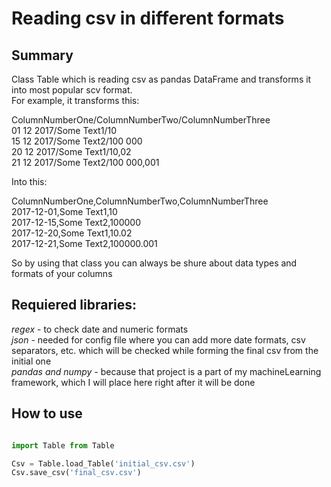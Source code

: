 # Reading csv in different formats

## Summary

Class Table which is reading csv as pandas DataFrame and transforms it into most popular scv format.  
For example, it transforms this:  

ColumnNumberOne/ColumnNumberTwo/ColumnNumberThree  
01 12 2017/Some Text1/10  
15 12 2017/Some Text2/100 000  
20 12 2017/Some Text1/10,02  
21 12 2017/Some Text2/100 000,001

Into this:  

ColumnNumberOne,ColumnNumberTwo,ColumnNumberThree  
2017-12-01,Some Text1,10  
2017-12-15,Some Text2,100000  
2017-12-20,Some Text1,10.02  
2017-12-21,Some Text2,100000.001

So by using that class you can always be shure about data types and formats of your columns

## Requiered libraries:  
_regex_ - to check date and numeric formats  
_json_ - needed for config file where you can add more date formats, csv separators, etc. which will be checked while forming the final csv
from the initial one  
_pandas and numpy_ - because that project is a part of my machineLearning framework, which I will place here right after it will be done  

## How to use

```python

import Table from Table

Csv = Table.load_Table('initial_csv.csv')
Csv.save_csv('final_csv.csv')

```
